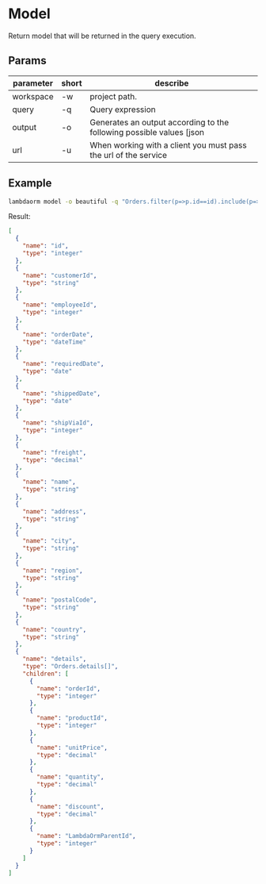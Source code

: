 # Model

Return model that will be returned in the query execution.

## Params

| parameter	| short | describe 																																									|
|-----------|-------|-------------------------------------------------------------------------------------------|
|workspace	| -w 		| project path.																																							|
|query			| -q 		| Query expression																																					|
|output			| -o 		| Generates an output according to the following possible values [json|beautiful|light|yaml]|
|url				| -u 		| When working with a client you must pass the url of the service	                          |

## Example

```sh
lambdaorm model -o beautiful -q "Orders.filter(p=>p.id==id).include(p=>p.details)"
```

Result:

```json
[
  {
    "name": "id",
    "type": "integer"
  },
  {
    "name": "customerId",
    "type": "string"
  },
  {
    "name": "employeeId",
    "type": "integer"
  },
  {
    "name": "orderDate",
    "type": "dateTime"
  },
  {
    "name": "requiredDate",
    "type": "date"
  },
  {
    "name": "shippedDate",
    "type": "date"
  },
  {
    "name": "shipViaId",
    "type": "integer"
  },
  {
    "name": "freight",
    "type": "decimal"
  },
  {
    "name": "name",
    "type": "string"
  },
  {
    "name": "address",
    "type": "string"
  },
  {
    "name": "city",
    "type": "string"
  },
  {
    "name": "region",
    "type": "string"
  },
  {
    "name": "postalCode",
    "type": "string"
  },
  {
    "name": "country",
    "type": "string"
  },
  {
    "name": "details",
    "type": "Orders.details[]",
    "children": [
      {
        "name": "orderId",
        "type": "integer"
      },
      {
        "name": "productId",
        "type": "integer"
      },
      {
        "name": "unitPrice",
        "type": "decimal"
      },
      {
        "name": "quantity",
        "type": "decimal"
      },
      {
        "name": "discount",
        "type": "decimal"
      },
      {
        "name": "LambdaOrmParentId",
        "type": "integer"
      }
    ]
  }
]
```
